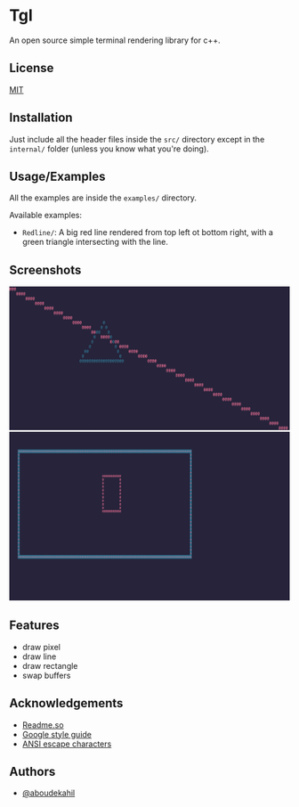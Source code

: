 # Tgl

An open source simple terminal rendering library for c++.

## License

[MIT](https://choosealicense.com/licenses/mit/)

## Installation

Just include all the header files inside the `src/` directory except in the `internal/` folder (unless you know what you're doing).

## Usage/Examples

All the examples are inside the `examples/` directory.

Available examples:

- `Redline/`: A big red line rendered from top left ot bottom right,
  with a green triangle intersecting with the line.

## Screenshots

![App Screenshot](./screenshots/Triangle.png)
![App Screenshot](./screenshots/Rectangle.png)

## Features

- draw pixel
- draw line
- draw rectangle
- swap buffers

## Acknowledgements

- [Readme.so](https://readme.so/editor)
- [Google style guide](https://google.github.io/styleguide/cppguide.html#Comments)
- [ANSI escape characters](https://gist.github.com/fnky/458719343aabd01cfb17a3a4f7296797)

## Authors

- [@aboudekahil](https://github.com/aboudekahil)
